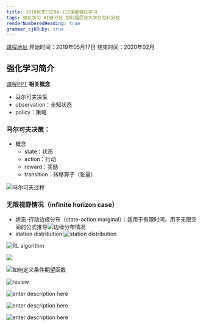 ```yaml
---
title: 2018秋季CS294-112深度强化学习 
tags: 强化学习 AI研习社 加利福尼亚大学伯克利分校
renderNumberedHeading: true
grammar_cjkRuby: true
---
```

[课程地址](https://www.yanxishe.com/overseasCourse/30)
开始时间：2019年05月17日
结束时间：2020年02月

## 强化学习简介
[课程PPT](http://rail.eecs.berkeley.edu/deeprlcourse/static/slides/lec-4.pdf)
**相关概念**
- 马尔可夫决策
- observation：全知状态
- policy：策略

### 马尔可夫决策：
- 概念
	- state：状态
	- action：行动
	- reward：奖励
	- transition：转移算子（张量）

![马尔可夫过程](https://gitee.com/knowmefly/little_book_maker/raw/master/小书匠/1578041604876.png)

### 无限视野情况（infinite horizon case）
- 状态-行动边缘分布（state-action marginal）：适用于有限时间，用于无限空间的公式推导![边缘分布情况](https://gitee.com/knowmefly/little_book_maker/raw/master/小书匠/1581566107123.png)
- station distribution
![station distribution](https://gitee.com/knowmefly/little_book_maker/raw/master/小书匠/1578194325741.png)

![RL algorithm](https://gitee.com/knowmefly/little_book_maker/raw/master/小书匠/1578194677724.png)

![](https://gitee.com/knowmefly/little_book_maker/raw/master/小书匠/1578194978150.png)

![如何定义条件期望函数](https://gitee.com/knowmefly/little_book_maker/raw/master/小书匠/1578195634912.png)

![review](https://gitee.com/knowmefly/little_book_maker/raw/master/小书匠/1578196103106.png)

![enter description here](https://gitee.com/knowmefly/little_book_maker/raw/master/小书匠/1578196462898.png)

![enter description here](https://gitee.com/knowmefly/little_book_maker/raw/master/小书匠/1578196832685.png)

![enter description here](https://gitee.com/knowmefly/little_book_maker/raw/master/小书匠/1578197243681.png)


